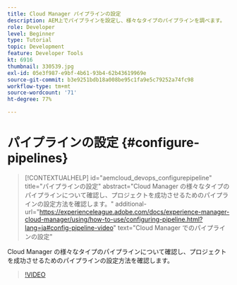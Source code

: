 ```yaml
---
title: Cloud Manager パイプラインの設定
description: AEM上でパイプラインを設定し、様々なタイプのパイプラインを調べます。
role: Developer
level: Beginner
type: Tutorial
topic: Development
feature: Developer Tools
kt: 6916
thumbnail: 330539.jpg
exl-id: 05e3f987-e9bf-4b61-93b4-62b43619969e
source-git-commit: b3e9251bdb18a008be95c1fa9e5c79252a74fc98
workflow-type: tm+mt
source-wordcount: '71'
ht-degree: 77%

---
```


# パイプラインの設定 {#configure-pipelines}

>[!CONTEXTUALHELP]
>id="aemcloud_devops_configurepipeline"
>title="パイプラインの設定"
>abstract="Cloud Manager の様々なタイプのパイプラインについて確認し、プロジェクトを成功させるためのパイプラインの設定方法を確認します。"
>additional-url="https://experienceleague.adobe.com/docs/experience-manager-cloud-manager/using/how-to-use/configuring-pipeline.html?lang=ja#config-pipeline-video" text="Cloud Manager でのパイプラインの設定"

Cloud Manager の様々なタイプのパイプラインについて確認し、プロジェクトを成功させるためのパイプラインの設定方法を確認します。

>[!VIDEO](https://video.tv.adobe.com/v/330539?quality=12&learn=on)
